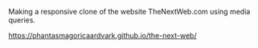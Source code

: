 Making a responsive clone of the website TheNextWeb.com using media queries.

https://phantasmagoricaardvark.github.io/the-next-web/